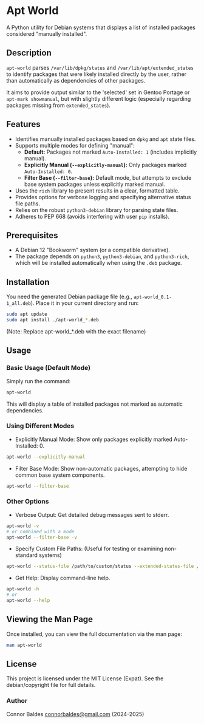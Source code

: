 # Apt World

A Python utility for Debian systems that displays a list of installed packages considered "manually installed".

## Description

`apt-world` parses `/var/lib/dpkg/status` and `/var/lib/apt/extended_states` to identify packages that were likely installed directly by the user, rather than automatically as dependencies of other packages.

It aims to provide output similar to the 'selected' set in Gentoo Portage or `apt-mark showmanual`, but with slightly different logic (especially regarding packages missing from `extended_states`).

## Features

* Identifies manually installed packages based on `dpkg` and `apt` state files.
* Supports multiple modes for defining "manual":
    * **Default:** Packages not marked `Auto-Installed: 1` (includes implicitly manual).
    * **Explicitly Manual (`--explicitly-manual`):** Only packages marked `Auto-Installed: 0`.
    * **Filter Base (`--filter-base`):** Default mode, but attempts to exclude base system packages unless explicitly marked manual.
* Uses the `rich` library to present results in a clear, formatted table.
* Provides options for verbose logging and specifying alternative status file paths.
* Relies on the robust `python3-debian` library for parsing state files.
* Adheres to PEP 668 (avoids interfering with user `pip` installs).

## Prerequisites

* A Debian 12 "Bookworm" system (or a compatible derivative).
* The package depends on `python3`, `python3-debian`, and `python3-rich`, which will be installed automatically when using the `.deb` package.

## Installation

You need the generated Debian package file (e.g., `apt-world_0.1-1_all.deb`). Place it in your current directory and run:

```bash
sudo apt update
sudo apt install ./apt-world_*.deb
```
(Note: Replace apt-world_*.deb with the exact filename)

## Usage
### Basic Usage (Default Mode)
Simply run the command:

```Bash
apt-world
```
This will display a table of installed packages not marked as automatic dependencies.

### Using Different Modes
- Explicitly Manual Mode: Show only packages explicitly marked Auto-Installed: 0.
```Bash
apt-world --explicitly-manual
```

- Filter Base Mode: Show non-automatic packages, attempting to hide common base system components.
```Bash
apt-world --filter-base
```

### Other Options
- Verbose Output: Get detailed debug messages sent to stderr.
```Bash
apt-world -v
# or combined with a mode
apt-world --filter-base -v
```

- Specify Custom File Paths: (Useful for testing or examining non-standard systems)
```Bash
apt-world --status-file /path/to/custom/status --extended-states-file /path/to/custom/extended_states
```

- Get Help: Display command-line help.
```Bash
apt-world -h
# or
apt-world --help
```

## Viewing the Man Page
Once installed, you can view the full documentation via the man page:
```Bash
man apt-world
```

## License
This project is licensed under the MIT License (Expat). See the debian/copyright file for full details.

### Author
Connor Baldes <connorbaldes@gmail.com> (2024-2025)

